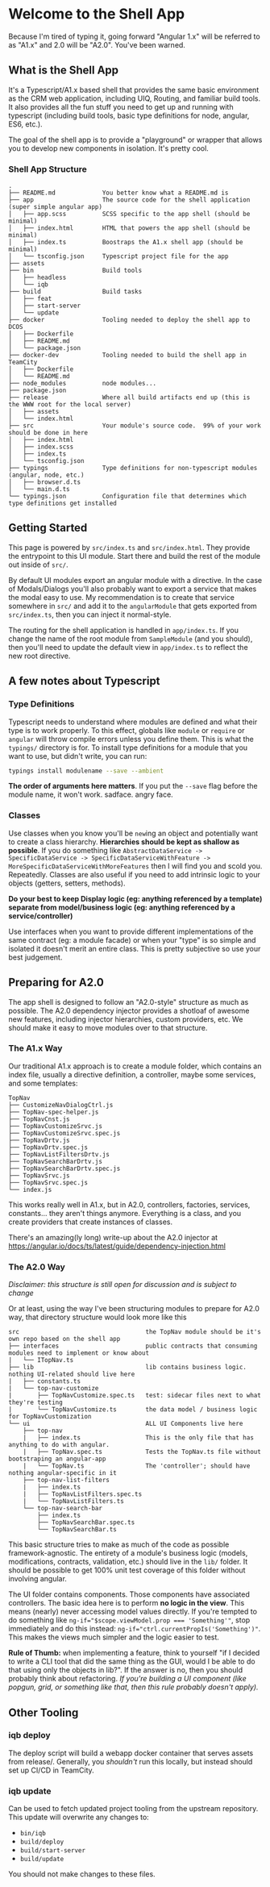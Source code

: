 # Welcome to the Shell App

Because I'm tired of typing it, going forward "Angular 1.x" will be referred to
as "A1.x" and 2.0 will be "A2.0".  You've been warned.

## What is the Shell App

It's a Typescript/A1.x based shell that provides the same basic
environment as the CRM web application, including UIQ, Routing, and familiar
build tools.  It also provides all the fun stuff you need to get up and running
with typescript (including build tools, basic type definitions for node,
angular, ES6, etc.).

The goal of the shell app is to provide a "playground" or wrapper that allows you to 
develop new components in isolation.  It's pretty cool.

### Shell App Structure

```
.
├── README.md             You better know what a README.md is
├── app                   The source code for the shell application (super simple angular app)
│   ├── app.scss          SCSS specific to the app shell (should be minimal)
│   ├── index.html        HTML that powers the app shell (should be minimal)
│   ├── index.ts          Boostraps the A1.x shell app (should be minimal)
│   └── tsconfig.json     Typescript project file for the app
├── assets
├── bin                   Build tools
│   ├── headless
│   └── iqb
├── build                 Build tasks
│   ├── feat
│   ├── start-server
│   └── update
├── docker                Tooling needed to deploy the shell app to DCOS
│   ├── Dockerfile
│   ├── README.md
│   └── package.json
├── docker-dev            Tooling needed to build the shell app in TeamCity
│   ├── Dockerfile
│   └── README.md
├── node_modules          node modules... 
├── package.json
├── release               Where all build artifacts end up (this is the WWW root for the local server)
│   ├── assets
│   └── index.html
├── src                   Your module's source code.  99% of your work should be done in here
│   ├── index.html
│   ├── index.scss
│   ├── index.ts
│   └── tsconfig.json
├── typings               Type definitions for non-typescript modules (angular, node, etc.)
│   ├── browser.d.ts
│   └── main.d.ts
└── typings.json          Configuration file that determines which type definitions get installed
```

## Getting Started

This page is powered by `src/index.ts` and `src/index.html`.  They provide the
entrypoint to this UI module.  Start there and build the rest of the module out
inside of `src/`.

By default UI modules export an angular module with a directive.  In the case
of Modals/Dialogs you'll also probably want to export a service that makes the
modal easy to use.  My recommendation is to create that service somewhere in
`src/` and add it to the `angularModule` that gets exported from
`src/index.ts`, then you can inject it normal-style.

The routing for the shell application is handled in `app/index.ts`.  If you
change the name of the root module from `SampleModule` (and you should), then
you'll need to update the default view in `app/index.ts` to reflect the new
root directive.

## A few notes about Typescript

### Type Definitions

Typescript needs to understand where modules are defined and what their type is
to work properly.  To this effect, globals like `module` or `require` or
`angular` will throw compile errors unless you define them.  This is what the
`typings/` directory is for.  To install type definitions for a module that you
want to use, but didn't write, you can run:

```bash
typings install modulename --save --ambient
```

**The order of arguments here matters**.  If you put the `--save` flag before
the module name, it won't work.  sadface.  angry face.

### Classes 

Use classes when you know you'll be `new`ing an object and potentially want to
create a class hierarchy.  **Hierarchies should be kept as shallow as
possible**.  If you do something like `AbstractDataService ->
SpecificDataService -> SpecificDataServiceWithFeature ->
MoreSpecificDataServiceWithMoreFeatures` then I will find you and scold you.
Repeatedly.  Classes are also useful if you need to add intrinsic logic to your
objects (getters, setters, methods).

**Do your best to keep Display logic (eg: anything referenced by a template)
separate from model/business logic (eg: anything referenced by a
service/controller)**

Use interfaces when you want to provide different implementations of the same
contract (eg: a module facade) or when your "type" is so simple and isolated it
doesn't merit an entire class.  This is pretty subjective so use your best
judgement.

## Preparing for A2.0

The app shell is designed to follow an "A2.0-style" structure as much as
possible.  The A2.0 dependency injector provides a shotloaf of awesome new
features, including injector hierarchies, custom providers, etc.  We should
make it easy to move modules over to that structure.

### The A1.x Way

Our traditional A1.x approach is to create a module folder, which contains an
index file, usually a directive definition, a controller, maybe some services,
and some templates:

```
TopNav
├── CustomizeNavDialogCtrl.js
├── TopNav-spec-helper.js
├── TopNavCnst.js
├── TopNavCustomizeSrvc.js
├── TopNavCustomizeSrvc.spec.js
├── TopNavDrtv.js
├── TopNavDrtv.spec.js
├── TopNavListFiltersDrtv.js
├── TopNavSearchBarDrtv.js
├── TopNavSearchBarDrtv.spec.js
├── TopNavSrvc.js
├── TopNavSrvc.spec.js
└── index.js
```

This works really well in A1.x, but in A2.0, controllers, factories, services,
constants...  they aren't things anymore.  Everything is a class, and you
create providers that create instances of classes.

There's an amazing(ly long) write-up about the A2.0 injector at
https://angular.io/docs/ts/latest/guide/dependency-injection.html

### The A2.0 Way

*Disclaimer: this structure is still open for discussion and is subject to
change*

Or at least, using the way I've been structuring modules to prepare for A2.0
way, that directory structure would look more like this

```
src                                   the TopNav module should be it's own repo based on the shell app
├── interfaces                        public contracts that consuming modules need to implement or know about
|   └── ITopNav.ts
├── lib                               lib contains business logic. nothing UI-related should live here
|   ├── constants.ts
|   └── top-nav-customize
|       ├── TopNavCustomize.spec.ts   test: sidecar files next to what they're testing
|       └── TopNavCustomize.ts        the data model / business logic for TopNavCustomization
└── ui                                ALL UI Components live here
    ├── top-nav
    |   ├── index.ts                  This is the only file that has anything to do with angular.
    |   ├── TopNav.spec.ts            Tests the TopNav.ts file without bootstraping an angular-app
    |   └── TopNav.ts                 The 'controller'; should have nothing angular-specific in it
    ├── top-nav-list-filters
    |   ├── index.ts
    |   ├── TopNavListFilters.spec.ts
    |   └── TopNavListFilters.ts
    └── top-nav-search-bar
        ├── index.ts
        ├── TopNavSearchBar.spec.ts
        └── TopNavSearchBar.ts
```

This basic structure tries to make as much of the code as possible
framework-agnostic.  The entirety of a module's business logic (models,
modifications, contracts, validation, etc.) should live in the `lib/` folder.
It should be possible to get 100% unit test coverage of this folder without
involving angular.

The UI folder contains components.  Those components have associated
controllers.  The basic idea here is to perform **no logic in the view**.  This
means (nearly) never accessing model values directly.  If you're tempted to do
something like `ng-if="$scope.viewModel.prop === 'Something'"`, stop
immediately and do this instead: `ng-if="ctrl.currentPropIs('Something')"`.
This makes the views much simpler and the logic easier to test.

**Rule of Thumb:** when implementing a feature, think to yourself "if I decided
to write a CLI tool that did the same thing as the GUI, would I be able to do
that using only the objects in lib?".  If the answer is no, then you should
probably think about refactoring.  *If you're building a UI component (like
popgun, grid, or something like that, then this rule probably doesn't apply).*


## Other Tooling

### iqb deploy

The deploy script will build a webapp docker container that serves assets 
from release/.  Generally, you *shouldn't* run this locally, but instead
should set up CI/CD in TeamCity.

### iqb update

Can be used to fetch updated project tooling from the upstream repository.
This update will overwrite any changes to:

 * `bin/iqb`
 * `build/deploy`
 * `build/start-server`
 * `build/update`

You should not make changes to these files.
